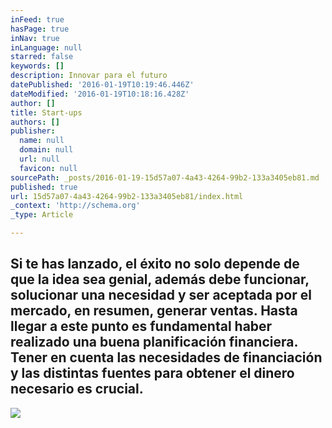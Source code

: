 ```yaml
---
inFeed: true
hasPage: true
inNav: true
inLanguage: null
starred: false
keywords: []
description: Innovar para el futuro
datePublished: '2016-01-19T10:19:46.446Z'
dateModified: '2016-01-19T10:18:16.428Z'
author: []
title: Start-ups
authors: []
publisher:
  name: null
  domain: null
  url: null
  favicon: null
sourcePath: _posts/2016-01-19-15d57a07-4a43-4264-99b2-133a3405eb81.md
published: true
url: 15d57a07-4a43-4264-99b2-133a3405eb81/index.html
_context: 'http://schema.org'
_type: Article

---
```

## Si te has lanzado, el éxito no solo depende de que la idea sea genial, además debe funcionar, solucionar una necesidad y ser aceptada por el mercado, en resumen, generar ventas. Hasta llegar a este punto es fundamental haber realizado una buena planificación financiera. Tener en cuenta las necesidades de financiación y las distintas fuentes para obtener el dinero necesario es crucial.
![](https://s3-us-west-2.amazonaws.com/the-grid-img/p/692bb5d9488884eb1fcb7cb9df624bdb2fb895cc.png)